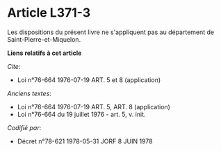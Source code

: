 # Article L371-3

Les dispositions du présent livre ne s'appliquent pas au département de Saint-Pierre-et-Miquelon.

**Liens relatifs à cet article**

_Cite_:

  - Loi n°76-664 1976-07-19 ART. 5 et 8 (application)

_Anciens textes_:

  - Loi n°76-664 1976-07-19 ART. 5, ART. 8 (application)
  - Loi n°76-664 du 19 juillet 1976 - art. 5, v. init.

_Codifié par_:

  - Décret n°78-621 1978-05-31 JORF 8 JUIN 1978
